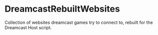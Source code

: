 # DreamcastRebuiltWebsites
Collection of websites dreamcast games try to connect to, rebuilt for the Dreamcast Host script.

